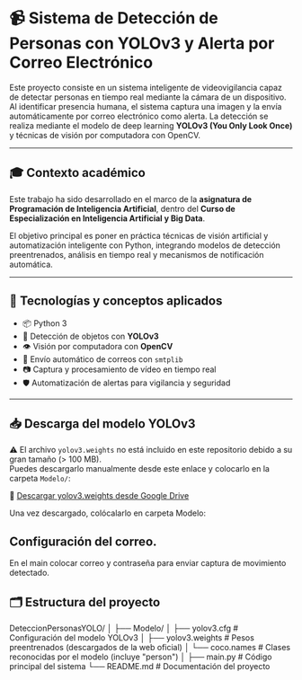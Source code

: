 # 📹 Sistema de Detección de Personas con YOLOv3 y Alerta por Correo Electrónico

Este proyecto consiste en un sistema inteligente de videovigilancia capaz de detectar personas en tiempo real mediante la cámara de un dispositivo. Al identificar presencia humana, el sistema captura una imagen y la envía automáticamente por correo electrónico como alerta. La detección se realiza mediante el modelo de deep learning **YOLOv3 (You Only Look Once)** y técnicas de visión por computadora con OpenCV.

---

## 🎓 Contexto académico

Este trabajo ha sido desarrollado en el marco de la **asignatura de Programación de Inteligencia Artificial**, dentro del **Curso de Especialización en Inteligencia Artificial y Big Data**.

El objetivo principal es poner en práctica técnicas de visión artificial y automatización inteligente con Python, integrando modelos de detección preentrenados, análisis en tiempo real y mecanismos de notificación automática.

---

## 🧠 Tecnologías y conceptos aplicados

- 📦 Python 3
- 🎯 Detección de objetos con **YOLOv3**
- 👁️ Visión por computadora con **OpenCV**
- 📩 Envío automático de correos con `smtplib`
- 📷 Captura y procesamiento de vídeo en tiempo real
- 🛡️ Automatización de alertas para vigilancia y seguridad

---
## 📥 Descarga del modelo YOLOv3

⚠️ El archivo `yolov3.weights` no está incluido en este repositorio debido a su gran tamaño (> 100 MB).  
Puedes descargarlo manualmente desde este enlace y colocarlo en la carpeta `Modelo/`:

🔗 [Descargar yolov3.weights desde Google Drive](https://drive.google.com/file/d/16INayobpSwe6du28hKwQsJokOZ1fHyHh/view?usp=sharing)

Una vez descargado, colócalarlo en carpeta Modelo:
## Configuración del correo.
En el main colocar correo y contraseña para enviar captura de movimiento detectado.

## 🗂️ Estructura del proyecto
DeteccionPersonasYOLO/
│
├── Modelo/
│ ├── yolov3.cfg # Configuración del modelo YOLOv3
│ ├── yolov3.weights # Pesos preentrenados (descargados de la web oficial)
│ └── coco.names # Clases reconocidas por el modelo (incluye "person")
│
├── main.py # Código principal del sistema
└── README.md # Documentación del proyecto

